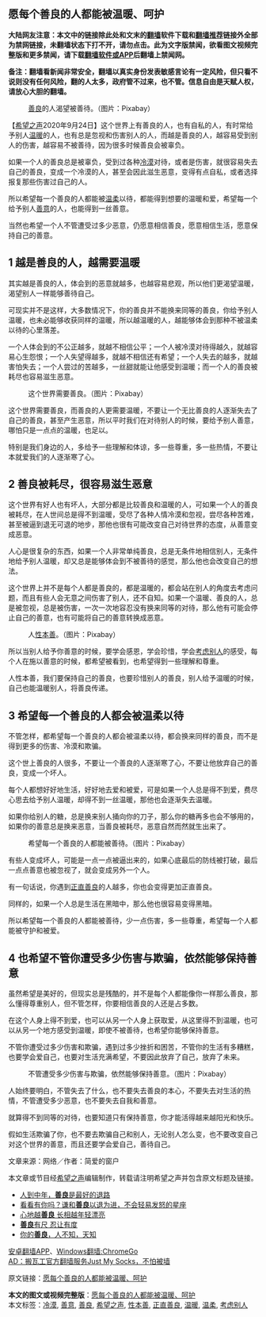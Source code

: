  <h2>愿每个善良的人都能被温暖、呵护</h2> <p class="notice"><b>大陆网友注意：本文中的链接除此处和文末的<a href="https://github.com/bannedbook/fanqiang" >翻墙</a>软件下载和<a href="https://github.com/killgcd/justmysocks/blob/master/README.md">翻墙推荐</a>链接外全部为禁网链接，未翻墙状态下打不开，请勿点击。此为文字版禁闻，欲看图文视频完整版和更多禁闻，请下载<a href="https://github.com/bannedbook/fanqiang">翻墙软件或APP</a>后翻墙上禁闻网。</p><p>备注：翻墙看新闻非常安全，翻墙以真实身份发表敏感言论有一定风险，但只看不说则没有任何风险，翻的人太多，政府管不过来，也不管。信息自由是天赋人权，请放心大胆的翻墙。</b></p>  <div class="entry"> <figure> <p><figcaption><a href="https://www.bannedbook.org/bnews/tag/%E5%96%84%E8%89%AF/" class="st_tag internal_tag" rel="tag" title="标签 善良 下的日志">善良</a>的人渴望被善待。（图片：Pixabay）</figcaption></figure> <p>【<span class='wp_keywordlink_affiliate'><a href="https://www.soundofhope.org" title="希望之声" target="_blank">希望之声</a></span>2020年9月24日】这个世界上有善良的人，也有自私的人，有时常给予别人<a href="https://www.bannedbook.org/bnews/tag/%E6%B8%A9%E6%9A%96/" class="st_tag internal_tag" rel="tag" title="标签 温暖 下的日志">温暖</a>的人，也有总是忽视和伤害别人的人，而越是善良的人，越容易受到别人的伤害，越容易不被善待，因为很多时候善良会被辜负。</p> <p>如果一个人的善良总是被辜负，受到过各种<a href="https://www.bannedbook.org/bnews/tag/%E5%86%B7%E6%BC%A0/" class="st_tag internal_tag" rel="tag" title="标签 冷漠 下的日志">冷漠</a>对待，或者是伤害，就很容易失去自己的善良，变成一个冷漠的人，甚至会因此滋生恶意，变得有点自私，或者选择报复那些伤害过自己的人。</p> <p>所以希望每一个善良的人都能被<a href="https://www.bannedbook.org/bnews/tag/%E6%B8%A9%E6%9F%94/" class="st_tag internal_tag" rel="tag" title="标签 温柔 下的日志">温柔</a>以待，都能得到想要的温暖和爱，希望每一个给予别人<a href="https://www.bannedbook.org/bnews/tag/%E5%96%84%E6%84%8F/" class="st_tag internal_tag" rel="tag" title="标签 善意 下的日志">善意</a>的人，也能得到一丝善意。</p> <p>当然也希望一个人不管遭受过多少恶意，仍愿意相信善良，愿意相信生活，愿意保持自己的善意。</p> <h2>1 越是善良的人，越需要温暖</h2> <p>其实越是善良的人，体会到的恶意就越多，也越容易悲观，所以他们更渴望温暖，渴望别人一样能够善待自己。</p> <p>可现实并不是这样，大多数情况下，你的善良并不能换来同等的善良，你给予别人温暖，也未必能够收获同样的温暖，所以越温暖的人，越能够体会到那种不被温柔以待的心里落差。</p> <p>一个人体会到的不公正越多，就越不相信公平；一个人被冷漠对待得越久，就越容易心生怨恨；一个人失望得越多，就越不相信还有希望；一个人失去的越多，就越害怕失去；一个人尝过的苦越多，一丝甜就能让他感受到温暖；而一个人的善良被耗尽也容易滋生恶意。</p>  <figure><figcaption>这个世界需要善良。（图片：Pixabay）</figcaption></figure> <p>这个世界需要善良，而善良的人更需要温暖，不要让一个无比善良的人逐渐失去了自己的善良，甚至产生恶意，所以平时我们在对待别人的时候，要给予别人善意，哪怕只是一点点的温暖，也足以。</p> <p>特别是我们身边的人，多给予一些理解和体谅，多一些尊重，多一些热情，不要让本就爱我们的人逐渐寒了心。</p> <h2>2 善良被耗尽，很容易滋生恶意</h2> <p>这个世界有好人也有坏人，大部分都是比较善良和温暖的人，可如果一个人的善良被耗尽，在人世间总是得不到温暖，受尽了各种人情冷漠和忽视，尝尽各种苦难，甚至被逼到退无可退的地步，那他也很有可能改变自己对待世界的态度，从善意变成恶意。</p> <p>人心是很复杂的东西，如果一个人非常单纯善良，总是无条件地相信别人，无条件地给予别人温暖，却又总是能够体会到不被善待的感觉，那么他也会改变自己的想法。</p> <p>这个世界上并不是每个人都是善良的，都是温暖的，都会站在别人的角度去考虑问题，而且有些人会无意之间伤害了别人，还不自知。如果一个温暖、善良的人，总是被忽视，总是被伤害，一次一次地容忍没有换来同等的对待，那么他有可能会停止自己的善意，也有可能将自己的善意转换成恶意。</p> <figure><figcaption>人<a href="https://www.bannedbook.org/bnews/tag/%E6%80%A7%E6%9C%AC%E5%96%84/" class="st_tag internal_tag" rel="tag" title="标签 性本善 下的日志">性本善</a>。（图片：Pixabay）</figcaption></figure> <p>所以当别人给予你善意的时候，要学会感恩，学会珍惜，学会<a href="https://www.bannedbook.org/bnews/tag/%E8%80%83%E8%99%91%E5%88%AB%E4%BA%BA/" class="st_tag internal_tag" rel="tag" title="标签 考虑别人 下的日志">考虑别人</a>的感受，每个人在施以善意的时候，都希望被看到，也希望得到一些理解和尊重。</p> <p>人性本善，我们要保持自己的善良，也要珍惜别人的善良，别人给予温暖的时候，自己也能温暖别人，将善良传递。</p>  <h2>3 希望每一个善良的人都会被温柔以待</h2> <p>不管怎样，都希望每一个善良的人都会被温柔以待，都会换来同样的善良，而不是得到更多的伤害、冷漠和欺骗。</p> <p>这个世上善良的人很多，不要让一个善良的人逐渐寒了心，不要让他放弃自己的善良，变成一个坏人。</p> <p>每个人都想好好地生活，好好地去爱和被爱，可是如果一个人总是得不到爱，费尽心思去给予别人温暖，却得不到一丝温暖，那他也会逐渐失去温暖。</p> <p>如果你给别人的糖，总是换来别人捅向你的刀子，那么你的糖再多也会不够用的，如果你的善意总是换来恶意，当善良被耗尽，恶意自然而然就生出来了。</p> <figure><figcaption>希望每一个善良的人都能被善待。（图片：Pixabay）</figcaption></figure> <p>有些人变成坏人，可能是一点一点被逼出来的，如果心底最后的防线被打破，最后一点点善意也被忽视了，就会变成另外一个人。</p> <p>有一句话说，你遇到<a href="https://www.bannedbook.org/bnews/tag/%E6%AD%A3%E7%9B%B4%E5%96%84%E8%89%AF/" class="st_tag internal_tag" rel="tag" title="标签 正直善良 下的日志">正直善良</a>的人越多，你也会变得更加正直善良。</p> <p>同样的，如果一个人总是生活在黑暗中，那么他也很容易变得黑暗。</p>  <p>所以希望每一个善良的人都能被善待，少一点伤害，多一些尊重，希望每一个人都能被守护和被爱。</p> <h2>4 也希望不管你遭受多少伤害与欺骗，依然能够保持善意</h2> <p>虽然希望是美好的，但现实总是残酷的，并不是每个人都能像你一样那么善良，那么懂得尊重别人，但不管怎样，你要相信善良的人还是占多数。</p> <p>在这个人身上得不到爱，也可以从另一个人身上获取爱，从这里得不到温暖，也可以从另一个地方感受到温暖，即使不被善待，也希望你能够保持善意。</p> <p>不管你遭受过多少伤害和欺骗，遇到过多少挫折和困苦，不管你的生活有多糟糕，也要学会爱自己，也要对生活充满希望，不要因此放弃了自己，放弃了未来。</p> <figure><figcaption>不管遭受多少伤害与欺骗，依然能够保持善意。（图片：Pixabay）</figcaption></figure> <p>人始终要明白，不管失去了什么，也不要失去善良的本心，不要失去对生活的热情，不管遭受多少恶意，也不要失去自我和善意。</p> <p>就算得不到同等的对待，也要知道只有保持善意，你才能活得越来越阳光和快乐。</p> <p>假如生活欺骗了你，也不要去欺骗自己和别人，无论别人怎么变，也不要改变自己对这个世界的善意，而且还要学会爱自己，善待自己。</p>  <p>文章来源：网络／作者：简爱的窗户</p> <p>本文章或节目经<a href="https://www.bannedbook.org/bnews/tag/%e5%b8%8c%e6%9c%9b%e4%b9%8b%e5%a3%b0/" class="st_tag internal_tag" rel="tag" title="标签 希望之声 下的日志">希望之声</a>编辑制作，转载请注明希望之声并包含原文标题及链接。</p> <ul class='op-related-articles' title='相关阅读'> <li><a href='https://www.bannedbook.org/bnews/comments/20200912/1394978.html' target='_blank'>人到中年，<b>善良</b>是最好的退路</a></li> <li><a href='https://www.bannedbook.org/bnews/comments/20200904/1390545.html' target='_blank'>看看有你吗？谦和<b>善良</b>以退为进，不会轻易发怒的星座</a></li> <li><a href='https://www.bannedbook.org/bnews/funmedia/20200901/1389001.html' target='_blank'>心地越<b>善良</b> 长相越年轻漂亮</a></li> <li><a href='https://www.bannedbook.org/bnews/health/20200824/1384772.html' target='_blank'><b>善良</b>有尺 忍让有度</a></li> <li><a href='https://www.bannedbook.org/bnews/funmedia/20200810/1377502.html' target='_blank'>你的<b>善良</b>，人不知，天知</a></li> </ul> <p class="texttj"> <a href="https://github.com/bannedbook/fanqiang/wiki/%E7%A6%81%E9%97%BB%E7%BD%91%E5%AE%89%E5%8D%93%E7%BF%BB%E5%A2%99%E6%96%B0%E9%97%BBAPP" target="_blank">安卓翻墙APP</a>、<a href="https://github.com/bannedbook/fanqiang/wiki/Chrome%E4%B8%80%E9%94%AE%E7%BF%BB%E5%A2%99%E5%8C%85" target="_blank">Windows翻墙:ChromeGo</a><br/> <a href="https://github.com/killgcd/justmysocks/blob/master/README.md" target="_blank">AD：搬瓦工官方翻墙服务Just My Socks，不怕被墙</a> </p><p>原文链接：<a class="src_link"  href="https://www.soundofhope.org/post/425428" target="_blank">愿每个善良的人都能被温暖、呵护</a></p><a name='sharetosocial'></a>       <div><b>本文的图文或视频完整版</b>：<a href='https://www.bannedbook.org/bnews/comments/20200925/1402650.html'>愿每个善良的人都能被温暖、呵护</a></div>  </div><!--END ENTRY--> <div class="postfooter"> <div>本文标签：<a href="https://www.bannedbook.org/bnews/tag/%E5%86%B7%E6%BC%A0/" rel="tag">冷漠</a>, <a href="https://www.bannedbook.org/bnews/tag/%E5%96%84%E6%84%8F/" rel="tag">善意</a>, <a href="https://www.bannedbook.org/bnews/tag/%E5%96%84%E8%89%AF/" rel="tag">善良</a>, <a href="https://www.bannedbook.org/bnews/tag/%e5%b8%8c%e6%9c%9b%e4%b9%8b%e5%a3%b0/" rel="tag">希望之声</a>, <a href="https://www.bannedbook.org/bnews/tag/%E6%80%A7%E6%9C%AC%E5%96%84/" rel="tag">性本善</a>, <a href="https://www.bannedbook.org/bnews/tag/%E6%AD%A3%E7%9B%B4%E5%96%84%E8%89%AF/" rel="tag">正直善良</a>, <a href="https://www.bannedbook.org/bnews/tag/%E6%B8%A9%E6%9A%96/" rel="tag">温暖</a>, <a href="https://www.bannedbook.org/bnews/tag/%E6%B8%A9%E6%9F%94/" rel="tag">温柔</a>, <a href="https://www.bannedbook.org/bnews/tag/%E8%80%83%E8%99%91%E5%88%AB%E4%BA%BA/" rel="tag">考虑别人</a></div>  </div><!--END POSTFOOTER--> 